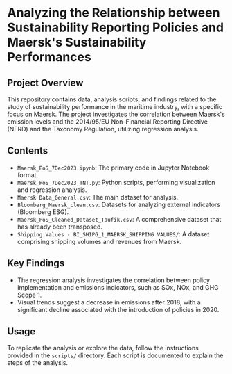 # Analyzing the Relationship between Sustainability Reporting Policies and Maersk's Sustainability Performances

## Project Overview
This repository contains data, analysis scripts, and findings related to the study of sustainability performance in the maritime industry, with a specific focus on Maersk. The project investigates the correlation between Maersk's emission levels and the 2014/95/EU Non-Financial Reporting Directive (NFRD) and the Taxonomy Regulation, utilizing regression analysis.

## Contents
- `Maersk_PoS_7Dec2023.ipynb`: The primary code in Jupyter Notebook format.
- `Maersk_PoS_7Dec2023_TNT.py`: Python scripts, performing visualization and regression analysis.
- `Maersk Data_General.csv`: The main dataset for analysis.
- `Bloomberg_Maersk_clean.csv`: Datasets for analyzing external indicators (Bloomberg ESG).
- `Maersk_PoS_Cleaned_Dataset_Taufik.csv`: A comprehensive dataset that has already been transposed.
- `Shipping Values - BI_SHIPG_1_MAERSK_SHIPPING VALUES/`: A dataset comprising shipping volumes and revenues from Maersk.

## Key Findings
- The regression analysis investigates the correlation between policy implementation and emissions indicators, such as SOx, NOx, and GHG Scope 1.
- Visual trends suggest a decrease in emissions after 2018, with a significant decline associated with the introduction of policies in 2020.

## Usage
To replicate the analysis or explore the data, follow the instructions provided in the `scripts/` directory. Each script is documented to explain the steps of the analysis.
